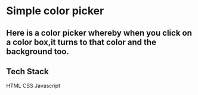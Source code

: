 # Simple color picker
Here is a color picker whereby when you click on a color box,it turns to that color and the background too.
---
## Tech Stack
HTML
CSS
Javascript